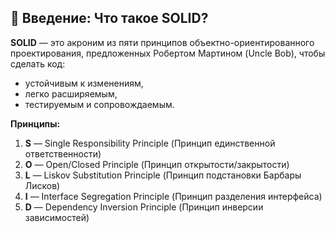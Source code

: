 ## 🔷 Введение: Что такое SOLID?

**SOLID** — это акроним из пяти принципов объектно-ориентированного проектирования, предложенных Робертом Мартином (Uncle Bob), чтобы сделать код:

* устойчивым к изменениям,
* легко расширяемым,
* тестируемым и сопровождаемым.

**Принципы:**

1. **S** — Single Responsibility Principle (Принцип единственной ответственности)
2. **O** — Open/Closed Principle (Принцип открытости/закрытости)
3. **L** — Liskov Substitution Principle (Принцип подстановки Барбары Лисков)
4. **I** — Interface Segregation Principle (Принцип разделения интерфейса)
5. **D** — Dependency Inversion Principle (Принцип инверсии зависимостей)
